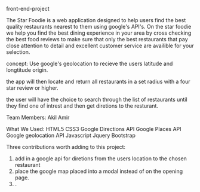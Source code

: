 front-end-project

The Star Foodie is a web application designed to help users find the best quality restaurants nearest to them using google's API's. On the star foodie we help you find the best dining experience in your area by cross checking the best food reviews to make sure that only the best restaurants that pay close attention to detail and excellent customer service are availible for your selection.

concept:
Use google's geolocation to recieve the users latitude and longtitude origin.

the app will then locate and return all restaurants in a set radius with a four star review or higher. 

the user will have the choice to search through the list of restaurants until they find one of intrest and then get diretions to the resturant.

Team Members:
Akil 
Amir

What We Used:
HTML5
CSS3
Google Directions API
Google Places API
Google geolocation API
Javascript
Jquery
Bootstrap


Three contributions worth adding to this project:
1. add in a google api for diretions from the users location to the chosen restaurant 
2. place the google map placed into a modal instead of on the opening page.
3. .